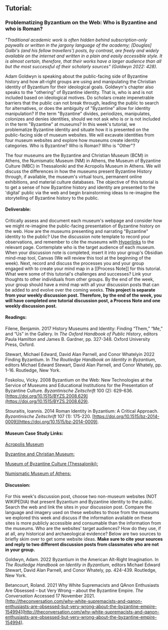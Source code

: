 ## Tutorial:

### Problematizing Byzantium on the Web: Who is Byzantine and who is Roman?

*"Traditional academic work is often hidden behind subscription-only paywalls or written in the jargony language of the academy; [Douglas] Galbi's (and his fellow travellers’) posts, by contrast, are freely and widely available on the internet and written in a plain and easily accessible style. It is almost certain, therefore, that their works have a larger audience than all but the most successful of their scholarly sources" (Goldwyn 2022: 428).*

Adam Goldwyn is speaking about the public-facing side of Byzantine history and how alt-right groups are using and manipulating the Christian identity of Byzantium for their ideological goals. Goldwyn's chapter also speaks to the "othering" of Byzantine identity. That is, who is and is not included based on ideological motives. Do scholars create impenetrable barriers that the public can not break through, leading the public to search for alternatives, or does the ambiguity of "Byzantine" allow for identity manipulation? If the term "Byzantine" divides, periodizes, manipulates, colonizes and denies identities, should we not ask who is or is not included in the term "Byzantine" at museums? In this week's tutorial, we problematize Byzantine identity and situate how it is presented on the public-facing side of museum websites. We will excavate identities from four museum websites and explore how museums create identity categories. Who is Byzantine? Who is Roman? Who is "Other"? 

The four museums are the Byzantine and Christian Museum (BCM) in Athens, the Numismatic Museum (NM) in Athens, the Museum of Byzantine Culture (MBC) in Thessaloniki and the Acropolis Museum in Athens. We will discuss the differences in how the museums present Byzantine History through, if available, the museum's virtual tours, permanent online exhibitions, and material culture databases.  The objective of this tutorial is to get a sense of how Byzantine history and identity are presented to the 'digital' public via the web and begin brainstorming ideas to re-imagine the storytelling of Byzantine history to the public. 

#### Deliverable:
Critically assess and document each museum's webpage and consider how we might re-imagine the public-facing presentation of Byzantine history on the web. How are the museums presenting and narrating "Byzantine" identity to the public? Use the discussion note template to record your observations, and remember to cite the museums with [Hyperlinks](https://www.byzantinemuseum.gr/en/) to the relevant page. Contemplate who is the target audience of each museum. When your discussion note is completed, insert it into your group's Obsidian mind-map tool, Canvas (We will review this tool at the beginning of the week). Next, record and discuss the processes you and your group engaged with to create your mind map in a [[Process Note]] for this tutorial. What were some of this tutorial's challenges and successes? Link your thoughts to other individuals from other groups. By the end of the week, your group should have a mind map with all your discussion posts that can be added to and evolve over the coming weeks. **This project is separate from your weekly discussion post. Therefore, by the end of the week, you will have completed one tutorial discussion post, a Process Note and one weekly discussion post.**

#### Readings:

Filene, Benjamin. 2017   History Museums and Identity: Finding “Them,” “Me,” and “Us” in the Gallery. In _The Oxford Handbook of Public History_, editors Paula Hamilton and James B. Gardner, pp. 327-348. Oxford University Press, Oxford.  

Stewart, Michael Edward, David Alan Parnell, and Conor Whatelyin 2022    Finding Byzantium. In *The Routledge Handbook on Identity in Byzantium*, editors Michael Edward Stewart, David Alan Parnell, and Conor Whately, pp. 1-16.  Routledge, New York. 

Foskolou, Vicky. 2008   Byzantium on the Web: New Technologies at the Service of Museums and Educational Institutions for the Presentation of Byzantine Culture. _Byzantinische Zeitschrift_ 100 (2): 629-636. [https://doi.org/10.1515/BYZS.2008.629](https://doi.org/10.1515/BYZS.2008.629).

Stouraitis, Ioannis. 2014   Roman Identity in Byzantium: A Critical Approach. _Byzantinische Zeitschrift_ 107 (1): 175-220. [https://doi.org/10.1515/bz-2014-0009](https://doi.org/10.1515/bz-2014-0009).

#### Museum Case Study Links:
[Acropolis Museum](https://www.theacropolismuseum.gr/en/)

[Byzantine and Christian Museum:](https://www.byzantinemuseum.gr/en/)

[Museum of Byzantine Culture (Thessaloniki):](https://mbp.gr/en)

[Numismatic Museum of Athens:](https://www.nummus.gr/en/)

#### Discussion:
For this week's discussion post, choose two non-museum websites (NOT WIKIPEDIA) that present Byzantium and Byzantine identity to the public. Search the web and link the sites in your discussion post. Compare the language and imagery used on these websites to those from the museums we explored this week and discuss if the information available on these sites is more publicly accessible and consumable than the information from the museums. Who are the websites' target audiences?  How do they use, if at all, any historical and archaeological evidence? Below are two sources to briefly skim over to get some website ideas.  **Make sure to cite your sources and reply to two different discussion posts from classmates who are not in your group.** 

Goldwyn, Adam. 2022   Byzantium in the American Alt-Right Imagination. In *The Routledge Handbook on Identity in Byzantium*, editors Michael Edward Stewart, David Alan Parnell, and Conor Whately, pp. 424-439.  Routledge, New York.

Betancourt, Roland. 2021   Why White Supremacists and QAnon Enthusiasts Are Obsessed – but Very Wrong – about the Byzantine Empire. *The Conversation* Accessed 17 November 2021. [http://theconversation.com/why-white-supremacists-and-qanon-enthusiasts-are-obsessed-but-very-wrong-about-the-byzantine-empire-154994](http://theconversation.com/why-white-supremacists-and-qanon-enthusiasts-are-obsessed-but-very-wrong-about-the-byzantine-empire-154994).

